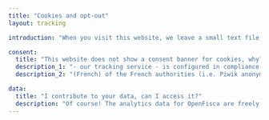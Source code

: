 ```yaml
---
title: "Cookies and opt-out"
layout: tracking

introduction: "When you visit this website, we leave a small text file (a \"cookie\") on your computer. This helps us measure how many visits we\'ve had and which pages are most viewed."

consent:
  title: "This website does not show a consent banner for cookies, why?"
  description_1: "- our tracking service - is configured in compliance with the \"Cookies\" recommandations from the"
  description_2: "(French) of the French authorities (i.e. Piwik anonymizes your IP address to make it impossible to link your visit to you personally)."

data:
  title: "I contribute to your data, can I access it?"
  description: "Of course! The analytics data for OpenFisca are freely available on:"
---
```

